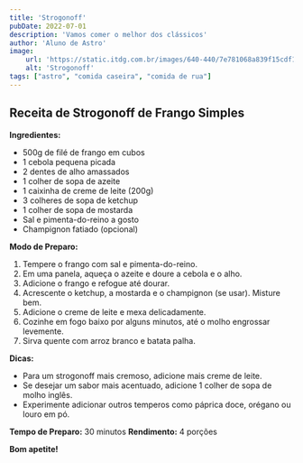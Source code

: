 ```yaml
---
title: 'Strogonoff'
pubDate: 2022-07-01
description: 'Vamos comer o melhor dos clássicos'
author: 'Aluno de Astro'
image:
    url: 'https://static.itdg.com.br/images/640-440/7e781068a839f15cdf1c85f18b3ea9d6/332854-original-1-1-.jpg'
    alt: 'Strogonoff'
tags: ["astro", "comida caseira", "comida de rua"]
---
```

## Receita de Strogonoff de Frango Simples

**Ingredientes:**

* 500g de filé de frango em cubos
* 1 cebola pequena picada
* 2 dentes de alho amassados
* 1 colher de sopa de azeite
* 1 caixinha de creme de leite (200g)
* 3 colheres de sopa de ketchup
* 1 colher de sopa de mostarda 
* Sal e pimenta-do-reino a gosto
* Champignon fatiado (opcional)

**Modo de Preparo:**

1. Tempere o frango com sal e pimenta-do-reino.
2. Em uma panela, aqueça o azeite e doure a cebola e o alho.
3. Adicione o frango e refogue até dourar.
4. Acrescente o ketchup, a mostarda e o champignon (se usar). Misture bem.
5. Adicione o creme de leite e mexa delicadamente.
6. Cozinhe em fogo baixo por alguns minutos, até o molho engrossar levemente.
7. Sirva quente com arroz branco e batata palha.


**Dicas:**

* Para um strogonoff mais cremoso, adicione mais creme de leite.
* Se desejar um sabor mais acentuado, adicione 1 colher de sopa de molho inglês.
* Experimente adicionar outros temperos como páprica doce, orégano ou louro em pó.


**Tempo de Preparo:** 30 minutos
**Rendimento:** 4 porções

**Bom apetite!**
